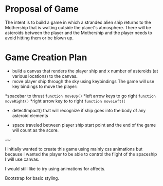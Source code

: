 # Proposal of Game

The intent is to build a game in which a stranded alien ship returns to the Mothership that is waiting outside the planet's atmosphere. There will be asteroids between the player and the Mothership and the player needs to avoid hitting them or be blown up.

# Game Creation Plan

- build a canvas that renders the player ship and x number of asteroids (at various locations) to the canvas.
- move player ship through the sky using keybindings
  The game will use key bindings to move the player:

*spacebar to thrust `function moveUp()`
*left arrow keys to go right `function moveRight()`
\*right arrow key to to right `function moveLeft()`

- detectImpact() that will recognize if ship goes into the body of any asteroid elements

- space traveled between player ship start point and the end of the game will count as the score.

~~

I initially wanted to create this game using mainly css animations but because I wanted the player to be able to control the flight of the spaceship I will use canvas.

I would still like to try using animations for affects.

Bootstrap for basic styling.
